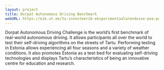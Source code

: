 ```yaml
---
layout: project
title: Dorpat Autonomous Driving Benchmark
webURL: https://eik.ut.ee/tu-investeerib-eksperimentaalarendusse-pea-pool-miljonit-eurot/
---
```


Dorpat Autonomous Driving Challenge is the world’s first benchmark of real-world autonomous driving. It allows participants all over the world to test their self-driving algorithms on the streets of Tartu. Performing testing in Estonia allows experiencing all four seasons and a variety of weather conditions. It also promotes Estonia as a test-bed for evaluating self-driving technologies and displays Tartu’s characteristics of being an innovative centre for education and research.

<div class="row mb-5 pb-5">
    <div class="col-md-6">
        <div class="embedded_video">
            <div class="embed-overlay"></div>
            <div class="embed-body">
                <i class="embed-icon far fa-play-circle"></i>
            </div>
            <a class="embed-anchor" data-toggle="modal" data-target="#myModal"
                data-src="https://www.youtube.com/embed/oPd3HMmZQ6M"></a>
            <img alt="" src="https://img.youtube.com/vi/oPd3HMmZQ6M/maxresdefault.jpg" />
        </div>
    </div>
    <div class="col-md-6">
        <div class="embedded_video">
            <div class="embed-overlay"></div>
            <div class="embed-body">
                <i class="embed-icon far fa-play-circle"></i>
            </div>
            <a class="embed-anchor" data-toggle="modal" data-target="#myModal"
                data-src="https://www.youtube.com/embed/ANxnvw-rceI"></a>
            <img alt="" src="https://img.youtube.com/vi/ANxnvw-rceI/maxresdefault.jpg" />
        </div>
    </div>
</div>
